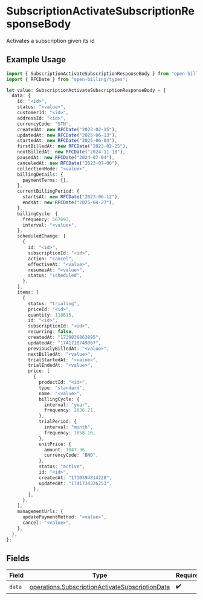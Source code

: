 # SubscriptionActivateSubscriptionResponseBody

Activates a subscription given its id

## Example Usage

```typescript
import { SubscriptionActivateSubscriptionResponseBody } from "open-billing/models/operations";
import { RFCDate } from "open-billing/types";

let value: SubscriptionActivateSubscriptionResponseBody = {
  data: {
    id: "<id>",
    status: "<value>",
    customerId: "<id>",
    addressId: "<id>",
    currencyCode: "STN",
    createdAt: new RFCDate("2023-02-15"),
    updatedAt: new RFCDate("2025-06-13"),
    startedAt: new RFCDate("2025-06-04"),
    firstBilledAt: new RFCDate("2023-02-25"),
    nextBilledAt: new RFCDate("2024-11-18"),
    pausedAt: new RFCDate("2024-07-04"),
    canceledAt: new RFCDate("2023-07-06"),
    collectionMode: "<value>",
    billingDetails: {
      paymentTerms: {},
    },
    currentBillingPeriod: {
      startsAt: new RFCDate("2023-06-12"),
      endsAt: new RFCDate("2025-04-27"),
    },
    billingCycle: {
      frequency: 567693,
      interval: "<value>",
    },
    scheduledChange: [
      {
        id: "<id>",
        subscriptionId: "<id>",
        action: "cancel",
        effectiveAt: "<value>",
        resumesAt: "<value>",
        status: "scheduled",
      },
    ],
    items: [
      {
        status: "trialing",
        priceId: "<id>",
        quantity: 118615,
        id: "<id>",
        subscriptionId: "<id>",
        recurring: false,
        createdAt: "1739836863895",
        updatedAt: "1741718749867",
        previouslyBilledAt: "<value>",
        nextBilledAt: "<value>",
        trialStartedAt: "<value>",
        trialEndedAt: "<value>",
        price: [
          {
            productId: "<id>",
            type: "standard",
            name: "<value>",
            billingCycle: {
              interval: "year",
              frequency: 2036.21,
            },
            trialPeriod: {
              interval: "month",
              frequency: 1858.16,
            },
            unitPrice: {
              amount: 1047.36,
              currencyCode: "BND",
            },
            status: "active",
            id: "<id>",
            createdAt: "1710394814228",
            updatedAt: "1741734326253",
          },
        ],
      },
    ],
    managementUrls: {
      updatePaymentMethod: "<value>",
      cancel: "<value>",
    },
  },
};
```

## Fields

| Field                                                                                                              | Type                                                                                                               | Required                                                                                                           | Description                                                                                                        |
| ------------------------------------------------------------------------------------------------------------------ | ------------------------------------------------------------------------------------------------------------------ | ------------------------------------------------------------------------------------------------------------------ | ------------------------------------------------------------------------------------------------------------------ |
| `data`                                                                                                             | [operations.SubscriptionActivateSubscriptionData](../../models/operations/subscriptionactivatesubscriptiondata.md) | :heavy_check_mark:                                                                                                 | N/A                                                                                                                |